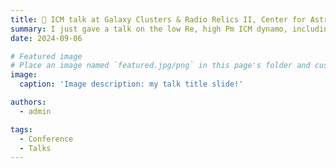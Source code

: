 ```yaml
---
title: 🎉 ICM talk at Galaxy Clusters & Radio Relics II, Center for Astrophysics | Harvard & Smithsonian
summary: I just gave a talk on the low Re, high Pm ICM dynamo, including how it might saturated. Check it out in my lecture and talk notes!
date: 2024-09-06

# Featured image
# Place an image named `featured.jpg/png` in this page's folder and customize its options here.
image:
  caption: 'Image description: my talk title slide!'

authors:
  - admin

tags:
  - Conference
  - Talks
---
```


